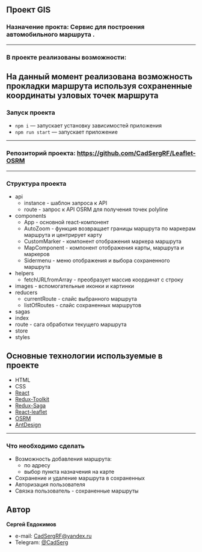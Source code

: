 ## Проект GIS
### Назначение прокта: Сервис для построения автомобильного маршрута .
---
### В проекте реализованы возможности:
На данный момент реализована возможность прокладки маршрута используя 
сохраненные координаты узловых точек маршрута
---
### Запуск проекта

  - `npm i` — запускает установку зависимостей приложения
  - `npm run start` — запускает приложение

---
### Репозиторий проекта: https://github.com/CadSergRF/Leaflet-OSRM

---
### Структура проекта
- api
  - instance - шаблон запроса к API 
  - route - запрос к API OSRM для получения точек polyline
- components
  - App - основной react-компонент
  - AutoZoom - функция возвращает границы маршрута по маркерам маршрута и центрирует карту
  - CustomMarker - компонент отображения маркера маршрута
  - MapComponent - компонент отображения карты, маршрута и маркеров
  - Sidermenu - меню отображения и выбора сохраненного маршрута
- helpers
  - fetchURLfromArray - преобразует массив координат с строку
- images - вспомогательные иконки и картинки
- reducers
  - currentRoute - слайс выбранного маршрута
  - listOfRoutes - слайс сохраненных маршрутов
- sagas
 - index 
 - route - сага обработки текущего маршрута
- store
- styles

## Основные технологии используемые в проекте

- HTML
- CSS
- [React](https://ru.react.js.org/)
- [Redux-Toolkit](https://redux-toolkit.js.org/)
- [Redux-Saga](https://redux-saga.js.org/)
- [React-leaflet](https://react-leaflet.js.org/)
- [OSRM](https://project-osrm.org/)
- [AntDesign](https://ant.design/)

---
### Что необходимо сделать

- Возможность добавления маршрута:
  - по адресу
  - выбор пункта назначения на карте
- Сохранение и удаление маршрута в сохраненных
- Авторизация пользователя
- Связка пользователь - сохраненные маршруты

## Автор

**Сергей Евдокимов**

- e-mail: [CadSergRF@yandex.ru](mailto:CadSergRF@yandex.ru)
- Telegram: [@CadSerg](https://t.me/CadSerg)